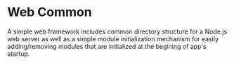 Web Common
===========

A simple web framework includes common directory structure for a Node.js web server as well as a simple module initialization mechanism for easily adding/removing modules that are initialized at the begining of app's startup.
